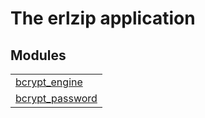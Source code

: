 

# The erlzip application #


## Modules ##


<table width="100%" border="0" summary="list of modules">
<tr><td><a href="bcrypt_engine.md" class="module">bcrypt_engine</a></td></tr>
<tr><td><a href="bcrypt_password.md" class="module">bcrypt_password</a></td></tr></table>

